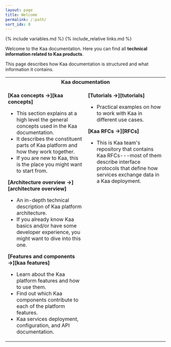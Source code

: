 ```yaml
---
layout: page
title: Welcome
permalink: /:path/
sort_idx: 0
---
```


{% include variables.md %}
{% include_relative links.md %}

Welcome to the Kaa documentation.
Here you can find all **technical information related to Kaa products**.

This page describes how Kaa documentation is structured and what information it contains.

<table>
<tr>
<th colspan="2" style="text-align:center;">Kaa documentation</th>
</tr>
<tr><td markdown="1" style="width:50%; vertical-align:top;">

**[Kaa concepts &rarr;][kaa concepts]**

- This section explains at a high level the general concepts used in the Kaa documentation.
- It describes the constituent parts of Kaa platform and how they work together.
- If you are new to Kaa, this is the place you might want to start from.


**[Architecture overview &rarr;][architecture overview]**

- An in-depth technical description of Kaa platform architecture.
- If you already know Kaa basics and/or have some developer experience, you might want to dive into this one.


**[Features and components &rarr;][kaa features]**

- Learn about the Kaa platform features and how to use them.
- Find out which Kaa components contribute to each of the platform features.
- Kaa services deployment, configuration, and API documentation.


<!--

[Design principles]()

- Design considerations behind how Kaa entities work together and why they are designed that way.
- Strategies that Kaa team adopts to maintain chosen design criteria.


**[Setup guide]()**

- This section describes hardware and software requirements, guides through environment setup process, and explains how to stack up Kaa components to form a platform.
- It also contains a guide on how to install pre-configured Kaa blueprints.


**[Configuration guide]()**

- How to configure Kaa services.


**[Customization guide]()**

- Guide on how to customize Kaa services, add 3rd party components, and create your own stuff.


**[Troubleshooting]()**

- This section contains solutions to most common issues.


**[Contribution guide]()**

- This section describes how you can send feedback to Kaa team, ask questions, propose additional functionality, and contribute changes to Kaa repositories.
-->
</td>

<td markdown="1" style="width:50%; vertical-align:top;">

**[Tutorials &rarr;][tutorials]**

- Practical examples on how to work with Kaa in different use cases.


**[Kaa RFCs &rarr;][RFCs]**

- This is Kaa team's repository that contains Kaa RFCs---most of them describe interface protocols that define how services exchange data in a Kaa deployment.

</td>
</tr>
</table>
